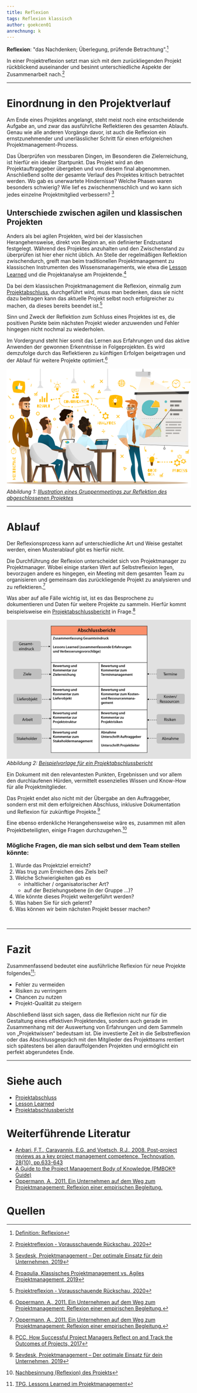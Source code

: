 ```yaml
---
title: Reflexion
tags: Reflexion klassisch 
author: goekcen01
anrechnung: k
---
```



**Reflexion**: "das Nachdenken; Überlegung, prüfende Betrachtung".[^1]

In einer Projektreflexion setzt man sich mit dem zurückliegenden Projekt rückblickend auseinander und besinnt unterschiedliche Aspekte der Zusammenarbeit nach.[^2] <br><hr>


# Einordnung in den Projektverlauf

Am Ende eines Projektes angelangt, steht meist noch eine entscheidende Aufgabe an, und zwar das ausführliche Reflektieren des gesamten Ablaufs. Genau wie alle anderen Vorgänge davor, ist auch die Reflexion ein ernstzunehmender und unerlässlicher Schritt für einen erfolgreichen Projektmanagement-Prozess.

Das Überprüfen von messbaren Dingen, im Besonderen die Zielerreichung, ist hierfür ein idealer Startpunkt. Das Projekt wird an den Projektauftraggeber übergeben und von diesem final abgenommen. Anschließend sollte der gesamte Verlauf des Projektes kritisch betrachtet werden. Wo gab es unerwartete Hindernisse? Welche Phasen waren besonders schwierig? Wie lief es zwischenmenschlich und wo kann sich jedes einzelne Projektmitglied verbessern? [^3]

## Unterschiede zwischen agilen und klassischen Projekten

Anders als bei agilen Projekten, wird bei der klassischen Herangehensweise, direkt von Beginn an, ein definierter Endzustand festgelegt. 
Während des Projektes anzuhalten und den Zwischenstand zu überprüfen ist hier eher nicht üblich.
An Stelle der regelmäßigen Reflektion zwischendurch, greift man beim traditionellen Projektmanagement zu klassischen Instrumenten des Wissensmanagements, wie etwa die [Lesson Learned](Lessons_Learned.md) und die Projektanalyse am Projektende.[^4]

Da bei dem klassischen Projektmanagement die Reflexion, einmalig zum [Projektabschluss](Projektabschluss.md), durchgeführt wird, muss man bedenken, dass sie nicht dazu beitragen kann das aktuelle Projekt selbst noch erfolgreicher zu machen, da dieses bereits beendet ist.[^2] 

Sinn und Zweck der Reflektion zum Schluss eines Projektes ist es, die positiven Punkte beim nächsten Projekt wieder anzuwenden und Fehler hingegen nicht nochmal zu wiederholen.

Im Vordergrund steht hier somit das Lernen aus Erfahrungen und das aktive Anwenden der gewonnen Erkenntnisse in Folgeprojekten. 
Es wird demzufolge durch das Reflektieren zu künftigen Erfolgen beigetragen und der Ablauf für weitere Projekte optimiert.[^8]

![Abbildung](Reflexion/what-is-project-management-process.png)
*Abbildung 1: [Illustration eines Gruppenmeetings zur Reflektion des abgeschlossenen Projektes](https://images.app.goo.gl/SCjDD73gDcpNFknX6)* <br><hr>

# Ablauf

Der Reflexionsprozess kann auf unterschiedliche Art und Weise gestaltet werden, einen Musterablauf gibt es hierfür nicht.

Die Durchführung der Reflexion unterscheidet sich von Projektmanager zu Projektmanager. Wobei einige starken Wert auf Selbstreflexion legen, bevorzugen andere es hingegen, ein Meeting mit dem gesamten Team zu organisieren und gemeinsam das zurückliegende Projekt zu analysieren und zu reflektieren.[^8]

Was aber auf alle Fälle wichtig ist, ist es das Besprochene zu dokumentieren und Daten für weitere Projekte zu sammeln. Hierfür kommt beispielsweise ein [Projektabschlussbericht](Projektabschlussbericht.md) in Frage.[^5]

![Abbildung](Reflexion/440836_1_De_5_Fig2_HTML.png)
*Abbildung 2: [Beispielvorlage für ein Projektabschlussbericht](https://images.app.goo.gl/ayaGZiNhzzog48B48)*

Ein Dokument mit den relevantesten Punkten, Ergebnissen und vor allem den durchlaufenen Hürden, vermittelt essenzielles Wissen und Know-How für alle Projektmitglieder.

Das Projekt endet also nicht mit der Übergabe an den Auftraggeber, sondern erst mit dem erfolgreichen Abschluss, inklusive Dokumentation und Reflexion für zukünftige Projekte.[^3]

Eine ebenso erdenkliche Herangehensweise wäre es, zusammen mit allen Projektbeteiligten, einige Fragen durchzugehen.[^6] 

### Mögliche Fragen, die man sich selbst und dem Team stellen könnte:
1.  Wurde das Projektziel erreicht? 
2.  Was trug zum Erreichen des Ziels bei?
3.  Welche Schwierigkeiten gab es
     -   inhaltlicher / organisatorischer Art?
     -   auf der Beziehungsebene (in der Gruppe ...)?
4.  Wie könnte dieses Projekt weitergeführt werden?
5.  Was haben Sie für sich gelernt?
6. Was können wir beim nächsten Projekt besser machen? 

<br><hr>


# Fazit

Zusammenfassend bedeutet eine ausführliche Reflexion für neue Projekte folgendes[^7]: 
* Fehler zu vermeiden
* Risiken zu verringern
* Chancen zu nutzen
* Projekt-Qualität zu steigern

Abschließend lässt sich sagen, dass die Reflexion nicht nur für die Gestaltung eines effektiven Projektendes, sondern auch gerade im Zusammenhang mit der Auswertung von Erfahrungen und dem Sammeln von „Projektwissen“ bedeutsam ist. Die investierte Zeit in die Selbstreflexion oder das Abschlussgespräch mit den Mitglieder des Projektteams rentiert sich spätestens bei allen darauffolgenden Projekten und ermöglicht ein perfekt abgerundetes Ende. <br><hr>


# Siehe auch

* [Projektabschluss](Projektabschluss.md)
* [Lesson Learned](Lessons_Learned.md)
* [Projektabschlussbericht](Projektabschlussbericht.md)


# Weiterführende Literatur

* [Anbari, F.T., Carayannis, E.G. and Voetsch, R.J., 2008. Post-project reviews as a key project management competence. Technovation, 28(10), pp.633-643](https://www.researchgate.net/profile/Robert-Voetsch/publication/245131310_Post-project_reviews_as_a_key_project_management_competence/links/5ebab3a4458515626ca18fe0/Post-project-reviews-as-a-key-project-management-competence.pdf)
* [A Guide to the Project Management Body of Knowledge (PMBOK® Guide)](https://www.pmi.org/pmbok-guide-standards/foundational/PMBOK)
* [Oppermann, A., 2011. Ein Unternehmen auf dem Weg zum Projektmanagement: Reflexion einer empirischen Begleitung.](https://hildok.bsz-bw.de/files/131/386760373.pdf)


# Quellen

[^1]: [Definition: Reflexion](https://www.duden.de/rechtschreibung/Reflexion)

[^2]: [Projektreflexion - Vorausschauende Rückschau, 2020](https://blog.internet-halunken.de/agiles-projektmanagement/projektreflexion-vorausschauende-rueckschau/)

[^3]: [Sevdesk, Projektmanagement – Der optimale Einsatz für dein Unternehmen, 2019](https://sevdesk.de/blog/projektmanagement/#phasen-des-projektmanagement)

[^4]: [Proaqulia, Klassisches Projektmanagement vs. Agiles Projektmanagement, 2019](https://www.proaquila.de/2019/02/22/klassisches-projektmanagement-versus-agiles-projektmanagement/)

[^5]: [PCC, How Successful Project Managers Reflect on and Track the Outcomes of Projects, 2017](https://climb.pcc.edu/blog/how-successful-project-managers-reflect-on-and-track-the-outcomes-of-projects)

[^6]: [Nachbesinnung (Reflexion) des Projekts](https://lehrerfortbildung-bw.de/st_kompetenzen/weiteres/projekt/projektkompetenz/instrumente/bewertung/fragebogen_nachbesinnung.htm)

[^7]: [TPG, Lessons Learned im Projektmanagement](https://www.theprojectgroup.com/blog/lessons-learned-im-projektmanagement/)

[^8]:[Oppermann, A., 2011. Ein Unternehmen auf dem Weg zum Projektmanagement: Reflexion einer empirischen Begleitung.](https://hildok.bsz-bw.de/files/131/386760373.pdf)




